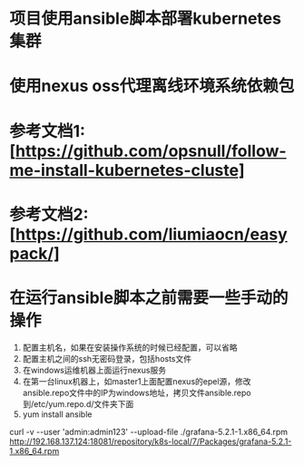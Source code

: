 # 项目使用ansible脚本部署kubernetes集群

# 使用nexus oss代理离线环境系统依赖包

# 参考文档1: [https://github.com/opsnull/follow-me-install-kubernetes-cluste]
# 参考文档2: [https://github.com/liumiaocn/easypack/]

# 在运行ansible脚本之前需要一些手动的操作

1. 配置主机名，如果在安装操作系统的时候已经配置，可以省略
2. 配置主机之间的ssh无密码登录，包括hosts文件
3. 在windows运维机器上面运行nexus服务
4. 在第一台linux机器上，如master1上面配置nexus的epel源，修改ansible.repo文件中的IP为windows地址，拷贝文件ansible.repo到/etc/yum.repo.d/文件夹下面
5. yum install ansible


curl -v --user 'admin:admin123' --upload-file ./grafana-5.2.1-1.x86_64.rpm http://192.168.137.124:18081/repository/k8s-local/7/Packages/grafana-5.2.1-1.x86_64.rpm



